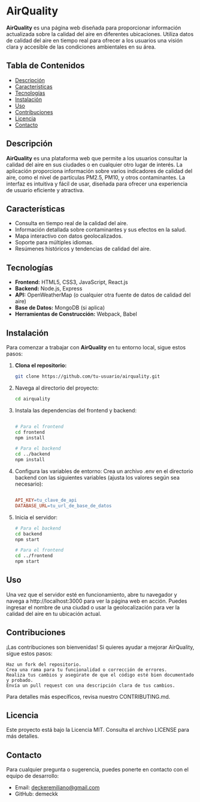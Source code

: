 # AirQuality

**AirQuality** es una página web diseñada para proporcionar información actualizada sobre la calidad del aire en diferentes ubicaciones. Utiliza datos de calidad del aire en tiempo real para ofrecer a los usuarios una visión clara y accesible de las condiciones ambientales en su área.

## Tabla de Contenidos

- [Descripción](#descripción)
- [Características](#características)
- [Tecnologías](#tecnologías)
- [Instalación](#instalación)
- [Uso](#uso)
- [Contribuciones](#contribuciones)
- [Licencia](#licencia)
- [Contacto](#contacto)

## Descripción

**AirQuality** es una plataforma web que permite a los usuarios consultar la calidad del aire en sus ciudades o en cualquier otro lugar de interés. La aplicación proporciona información sobre varios indicadores de calidad del aire, como el nivel de partículas PM2.5, PM10, y otros contaminantes. La interfaz es intuitiva y fácil de usar, diseñada para ofrecer una experiencia de usuario eficiente y atractiva.

## Características

- Consulta en tiempo real de la calidad del aire.
- Información detallada sobre contaminantes y sus efectos en la salud.
- Mapa interactivo con datos geolocalizados.
- Soporte para múltiples idiomas.
- Resúmenes históricos y tendencias de calidad del aire.

## Tecnologías

- **Frontend:** HTML5, CSS3, JavaScript, React.js
- **Backend:** Node.js, Express
- **API:** OpenWeatherMap (o cualquier otra fuente de datos de calidad del aire)
- **Base de Datos:** MongoDB (si aplica)
- **Herramientas de Construcción:** Webpack, Babel

## Instalación

Para comenzar a trabajar con **AirQuality** en tu entorno local, sigue estos pasos:

1. **Clona el repositorio:**
   ```bash
   git clone https://github.com/tu-usuario/airquality.git
    ```
2. Navega al directorio del proyecto:

    ```bash
    cd airquality
    ```

3. Instala las dependencias del frontend y backend:
    ```bash

    # Para el frontend
    cd frontend
    npm install

    # Para el backend
    cd ../backend
    npm install
    ```
4. Configura las variables de entorno: Crea un archivo .env en el directorio backend con las siguientes variables (ajusta los valores según sea necesario):
    ```makefile

    API_KEY=tu_clave_de_api
    DATABASE_URL=tu_url_de_base_de_datos
    ```
5. Inicia el servidor:
    ```bash
    # Para el backend
    cd backend
    npm start

    # Para el frontend
    cd ../frontend
    npm start
    ```
## Uso
Una vez que el servidor esté en funcionamiento, abre tu navegador y navega a http://localhost:3000 para ver la página web en acción. Puedes ingresar el nombre de una ciudad o usar la geolocalización para ver la calidad del aire en tu ubicación actual.
## Contribuciones
¡Las contribuciones son bienvenidas! Si quieres ayudar a mejorar AirQuality, sigue estos pasos:

    Haz un fork del repositorio.
    Crea una rama para tu funcionalidad o corrección de errores.
    Realiza tus cambios y asegúrate de que el código esté bien documentado y probado.
    Envía un pull request con una descripción clara de tus cambios.

Para detalles más específicos, revisa nuestro CONTRIBUTING.md.
## Licencia
Este proyecto está bajo la Licencia MIT. Consulta el archivo LICENSE para más detalles.
## Contacto
Para cualquier pregunta o sugerencia, puedes ponerte en contacto con el equipo de desarrollo:

- Email: deckeremiliano@gmail.com
- GitHub: demeckk